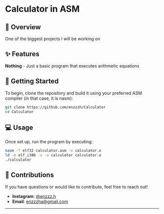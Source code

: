 # Calculator in ASM



## 📖 Overview
One of the biggest projects I will be working on 


## ✨ Features

**Nothing** - Just a basic program that executes arithmetic equations 


## 🚀 Getting Started

To begin, clone the repository and build it using your preferred ASM compiler (in that case, it is nasm):

```bash
git clone https://github.com/enzzzh/Calculator
cd Calculator
```

## 💻 Usage

Once set up, run the program by executing:

```bash
nasm -f elf32 calculator.asm -o calculator.o
ld -m elf_i386 -s -o calculator calculator.o
./calculator
```

## 🤝 Contributions

If you have questions or would like to contribute, feel free to reach out!

- **Instagram**: [@enzzz.h](https://instagram.com/enzzz.h)
- **Email**: [enzzzha@gmail.com](mailto:enzohakim2008@gmail.com)

---
